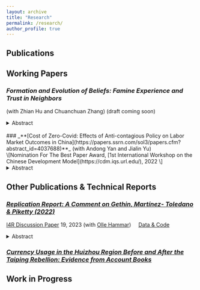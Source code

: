 ```yaml
---
layout: archive
title: "Research"
permalink: /research/
author_profile: true
---
```


## Publications


## Working Papers
### _**Formation and Evolution of Beliefs: Famine Experience and Trust in Neighbors**_ <br>
(with Zhian Hu and Chuanchuan Zhang) (draft coming soon)
<details>
<summary>Abstract</summary>
<br>
This paper examines how a traumatic experience across differential cultural configurations,
can shed light on norms of risk sharing and community cultural persistence, in the context
of Great Chinese Famine (1959-1961). We use cross mortality-clan-cohort variations and a
difference-in-difference-in-differences method to study the evolution of clan culture values in
the wake of the Famine. Our fnding documents that the famine exposed cohort that live
in a stronger clan county report higher level of trust in their clan members, relative to the
people who didn't perceive a sever famine. Our fnding are robust to a set of placebo tests
and robustness check. The results remain stable for dynamic effects models. This paper
contributes to literature on the effects on traumatic experience by focusing on a particular
aspect, i.e., the formation and evolution of personal belief.
</details>

<br>
### _**[Cost of Zero-Covid: Effects of Anti-contagious Policy on Labor Market Outcomes in China](https://papers.ssrn.com/sol3/papers.cfm?abstract_id=4037688)**_  
(with Andong Yan and Jialin Yu) <br>
\[Nomination For The Best Paper Award, [1st International Workshop on the Chinese Development Model](https://cdm.iqs.url.edu/), 2022 \]
<details>
<summary>Abstract</summary>
<br>
We study the effect of China’s anti-contagious policy on labor market outcomes in 2020.
By exploiting variation in the duration of the zero-Covid policy in China, which is triggered by
the outbreak of new cases of COVID-19 in a 14-day observation window, we find that a 10%
increase (3.7 days in average) in the duration of the zero-Covid policy caused the probability of
unemployment to increase by around 0.1. Unlike most large economies that suffered a serious
health shock from the COVID-19 pandemic, China effectively contained the scale and the
spread of the initial outbreak in 2020. This provides a special empirical setting to examine
the policy effect of anti-contagious policies, and we show that the disruption on the labor
market majorly comes from the zero-Covid containment measures, while health shocks are
trivial on the labor market outcomes. Moreover, the zero-Covid policy decreases the labor
income and hours worked for employed individuals, and the policy effect is heterogeneous
across demographic groups. We also examined the policy effect during different phases of
the pandemic, and the results imply that the stringent clearance during the first stage of
the pandemic (ended by Feb 17, 2020) caused the negative impacts on the labor outcomes,
while the subsequent dynamic clearance strategy did not generate significant disruption on
the labor market outcomes in 2020.
</details>

## Other Publications & Technical Reports
### _**[Replication Report: A Comment on Gethin, Martínez- Toledano & Piketty (2022)](https://www.econstor.eu/bitstream/10419/268753/1/I4R-DP019.pdf)**_ 
[I4R Discussion Paper](https://i4replication.org/reports.html) 19, 2023 (with [Olle Hammar](https://sites.google.com/site/ollehammar85/home)) &nbsp;&nbsp;&nbsp; [Data & Code](https://github.com/dadasmash/Brahmin_Replication)<br>
<details>
<summary>Abstract</summary>
<br>
Gethin, Martínez-Toledano and Piketty (2022) analyze the long-run evolution of political cleavages using a new database on socioeconomic determinants of voting from approximately 300 elections in 21 Western democracies between 1948 and 2020. They find that, in the 1950s and 1960s, voting for the “left” was associated with lower-educated and low-income voters. After that, voting for the “left” has gradually become associated with higher-educated voters, while high-income voters have continued to vote for the “right”. In the 2010s, there is a disconnection between the effects of income and education on voting. In this replication, we first conduct a computational reproduction, using the replication package provided by the authors. Second, we do a robustness replication testing to what extent the original results are robust to i) restricting the sample to “core” left and right parties, ii) analyzing the top 80% versus bottom 20%, iii) weighting by population, iv) dropping control variables, and v) using country fixed effects. The main results of the paper are found to be largely replicable and robust.
</details>

### _**[Currency Usage in the Huizhou Region Before and After the Taiping Rebellion: Evidence from Account Books](https://kns.cnki.net/kcms2/article/abstract?v=3uoqIhG8C44YLTlOAiTRKu87-SJxoEJu6LL9TJzd50kJTvBd__ewEQ9tzisoYI6gPXChRiH18v1RKVioLoYB8J80VoChA2Qd&uniplatform=NZKPT)**_ 

## Work in Progress

<!-- how to add drowdown menu
https://gist.github.com/citrusui/07978f14b11adada364ff901e27c7f61 -->
<!-- <details open>
<summary>Abstract</summary>
<br>
Well, you asked for it!
</details> -->



<!-- {% if author.googlescholar %}
  You can also find my articles on <u><a href="{{author.googlescholar}}">my Google Scholar profile</a>.</u>
{% endif %}

{% include base_path %}

{% for post in site.research reversed %}
  {% include archive-single.html %}
{% endfor %}
 -->
